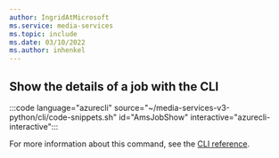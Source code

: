 ```yaml
---
author: IngridAtMicrosoft
ms.service: media-services 
ms.topic: include
ms.date: 03/10/2022
ms.author: inhenkel
---
```


## Show the details of a job with the CLI

:::code language="azurecli" source="~/media-services-v3-python/cli/code-snippets.sh" id="AmsJobShow" interactive="azurecli-interactive":::

For more information about this command, see the [CLI reference](/cli/azure/ams/job?view=azure-cli-latest#az-ams-job-show).
